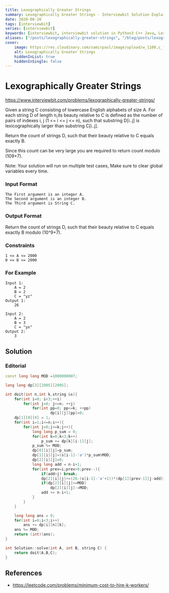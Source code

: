 ```yaml
---
title: Lexographically Greater Strings
summary: Lexographically Greater Strings - Interviewbit Solution Explained
date: 2020-06-20
tags: [interviewbit]
series: [interviewbit]
keywords: [interviewbit, interviewbit solution in Python3 C++ Java, Lexographically Greater Strings solution]
aliases: ["/posts/lexographically-greater-strings", "/blog/posts/lexographically-greater-strings", "/lexographically-greater-strings"]
cover:
    image: https://res.cloudinary.com/samirpaul/image/upload/w_1100,c_fit,co_rgb:FFFFFF,l_text:Arial_70_bold:Lexographically Greater Strings - Solution Explained/problem-solving.webp
    alt: Lexographically Greater Strings
    hiddenInList: true
    hiddenInSingle: false
---
```


# Lexographically Greater Strings

https://www.interviewbit.com/problems/lexographically-greater-strings/

Given a string C consisting of lowercase English alphabets of size A.
For each string D of length n,its beauty relative to C is defined as the
number of pairs of indexes i, j (1 <= i <= j <= n),
such that substring D[i..j] is lexicographically larger than substring C[i..j].

Return the count of strings D, such that their beauty relative to C equals exactly B.

Since this count can be very large you are required to return count modulo (109+7).

Note: Your solution will run on multiple test cases, Make sure to clear global variables every time.

### Input Format

```
The First argument is an integer A.
The Second argument is an integer B.
The Third argument is String C.
```

### Output Format

Return the count of strings D, such that their beauty relative to C equals exactly B modulo (10^9+7).

### Constraints

```
1 <= A <= 2000
0 <= B <= 2000
```

### For Example

```
Input 1:
    A = 2 
    B = 2
    C = "yz"
Output 1:
    26

Input 2:
    A = 2 
    B = 3
    C = "yx"
Output 2:
    3
```

## Solution
### Editorial
```cpp
const long long MOD =1000000007;

long long dp[3][2005][2005];

int doit(int n,int k,string &s){
    for(int i=0; i<3;++i)
        for(int j=0; j<=n; ++j)
            for(int pp=0; pp<=k; ++pp)
                    dp[i][j][pp]=0;
    dp[1][0][0] = 1;
    for(int i=1;i<=n;i++){
        for(int j=0;j<=k;j++){
            long long p_sum = 0;
            for(int k=0;k<3;k++)
                p_sum += dp[k][i-1][j];
            p_sum %= MOD;
            dp[0][i][j]=p_sum;
            dp[1][i][j]=(s[i-1]-'a')*p_sum%MOD;
            dp[2][i][j]=0;
            long long add = n-i+1;
            for(int prev=i;prev>0;prev--){
                if(add>j) break;
                dp[2][i][j]+=(26-(s[i-1]-'a'+1))*(dp[1][prev-1][j-add]+dp[2][prev-1][j-add])%MOD;
                if(dp[2][i][j]>=MOD)
                    dp[2][i][j]-=MOD;
                add += n-i+1;
            }
        }
    }

    long long ans = 0;
    for(int i=0;i<3;i++)
        ans += dp[i][n][k];
    ans %= MOD;
    return (int)(ans);
}

int Solution::solve(int A, int B, string C) {
    return doit(A,B,C);
}
```

## References
* https://leetcode.com/problems/minimum-cost-to-hire-k-workers/

